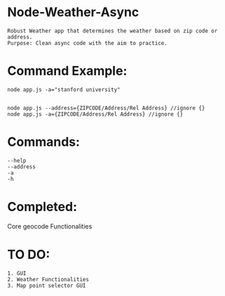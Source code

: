 # Node-Weather-Async
```
Robust Weather app that determines the weather based on zip code or address.
Purpose: Clean async code with the aim to practice.
```

# Command Example:
```
node app.js -a="stanford university"


node app.js --address={ZIPCODE/Address/Rel Address} //ignore {}
node app.js -a={ZIPCODE/Address/Rel Address} //ignore {}
```

# Commands:
```
--help
--address
-a
-h
```

# Completed:
Core geocode Functionalities

# TO DO:

```
1. GUI
2. Weather Functionalities
3. Map point selector GUI
```
